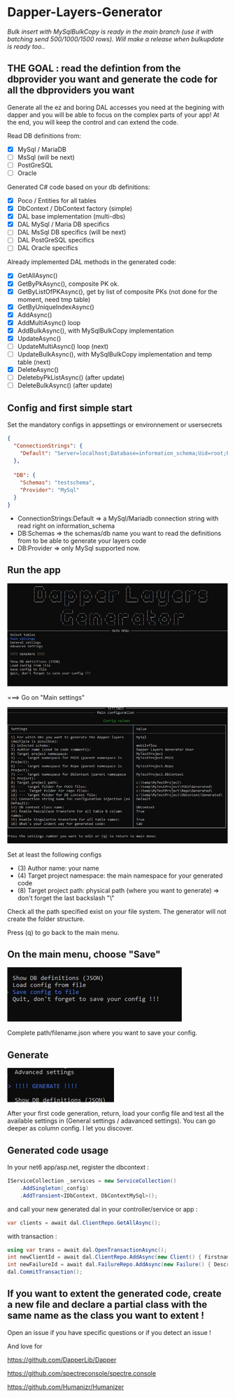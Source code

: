 # Dapper-Layers-Generator

*Bulk insert with MySqlBulkCopy is ready in the main branch (use it with batching send 500/1000/1500 rows). Will make a release when bulkupdate is ready too..*

## THE GOAL : read the defintion from the dbprovider you want and generate the code for all the dbproviders you want

Generate all the ez and boring DAL accesses you need at the begining with dapper and you will be able to focus on the complex parts of your app!
At the end, you will keep the control and can extend the code.

Read DB definitions from:

- [x] MySql / MariaDB
- [ ] MsSql (will be next)
- [ ] PostGreSQL
- [ ] Oracle

Generated C# code based on your db definitions:

- [x] Poco / Entities for all tables
- [x] DbContext / DbContext factory (simple)
- [x] DAL base implementation (multi-dbs)
- [x] DAL MySql / Maria DB specifics
- [ ] DAL MsSql DB specifics (will be next)
- [ ] DAL PostGreSQL specifics
- [ ] DAL Oracle specifics

Already implemented DAL methods in the generated code:

- [x] GetAllAsync()
- [x] GetByPkAsync(), composite PK ok.
- [x] GetByListOfPKAsync(), get by list of composite PKs (not done for the moment, need tmp table)
- [x] GetByUniqueIndexAsync()
- [x] AddAsync()
- [x] AddMultiAsync() loop
- [x] AddBulkAsync(), with MySqlBulkCopy implementation
- [x] UpdateAsync()
- [ ] UpdateMultiAsync() loop (next)
- [ ] UpdateBulkAsync(), with MySqlBulkCopy implementation and temp table (next)
- [x] DeleteAsync()
- [ ] DeletebyPkListAsync() (after update)
- [ ] DeleteBulkAsync() (after update)

## Config and first simple start

Set the mandatory configs in appsettings or environnement or usersecrets

```json
{
  "ConnectionStrings": {
    "Default": "Server=localhost;Database=information_schema;Uid=root;Pwd=root;"
  },

  "DB": {
    "Schemas": "testschema",
    "Provider": "MySql"
  }
}
```

- ConnectionStrings:Default => a MySql/Mariadb connection string with read right on information_schema
- DB:Schemas => the schemas/db name you want to read the definitions from to be able to generate your layers code
- DB:Provider => only MySql supported now.

## Run the app

![MainMenu](doc/img/main.jpg)

===> Go on "Main settings"

![MainSettings](doc/img/main-settings.JPG)

Set at least the following configs

- (3) Author name: your name
- (4) Target project namespace: the main namespace for your generated code
- (8) Target project path: physical path (where you want to generate) => don't forget the last backslash "\\"

Check all the path specified exist on your file system. The generator will not create the folder structure.

Press (q) to go back to the main menu.

## On the main menu, choose "Save"

![Save](doc/img/save.jpg)

Complete path/filename.json where you want to save your config.

## Generate

![Generate](doc/img/generate.jpg)

After your first code generation, return, load your config file and test all the available settings in (General settings / adavanced settings). You can go deeper as column config. I let you discover.

## Generated code usage

In your net6 app/asp.net, register the dbcontext :

```cs
IServiceCollection _services = new ServiceCollection()
    .AddSingleton(_config)
    .AddTransient<IDbContext, DbContextMySql>();
```

and call your new generated dal in your controller/service or app :

```cs
var clients = await dal.ClientRepo.GetAllAsync();
```

with transaction :

```cs
using var trans = await dal.OpenTransactionAsync();
int newClientId = await dal.ClientRepo.AddAsync(new Client() { Firstname = "John", Lastname = "Smith", City = "Paris" });
int newFailureId = await dal.FailureRepo.AddAsync(new Failure() { Description="Fail to pass the door", ClientId = newClientId });
dal.CommitTransaction();
```

## If you want to extent the generated code, create a new file and declare a partial class with the same name as the class you want to extent !

Open an issue if you have specific questions or if you detect an issue !

And love for

https://github.com/DapperLib/Dapper

https://github.com/spectreconsole/spectre.console

https://github.com/Humanizr/Humanizer

